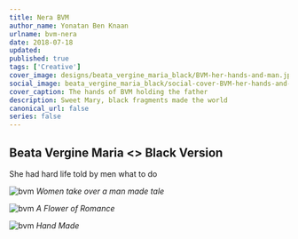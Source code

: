 ```yaml
---
title: Nera BVM
author_name: Yonatan Ben Knaan
urlname: bvm-nera
date: 2018-07-18
updated:
published: true
tags: ['Creative']
cover_image: designs/beata_vergine_maria_black/BVM-her-hands-and-man.jpg
social_image: beata_vergine_maria_black/social-cover-BVM-her-hands-and-man.jpg
cover_caption: The hands of BVM holding the father
description: Sweet Mary, black fragments made the world
canonical_url: false
series: false
---
```

## Beata Vergine Maria <> Black Version

She had hard life told by men what to do

![bvm](/designs/beata_vergine_maria_black/BVM-her-face.jpg)
*Women take over a man made tale*

![bvm](/designs/beata_vergine_maria_black/BVM-her-flower.jpg)
*A Flower of Romance*

![bvm](/designs/beata_vergine_maria_black/BVM-her-hands-and-man.jpg)
*Hand Made*












